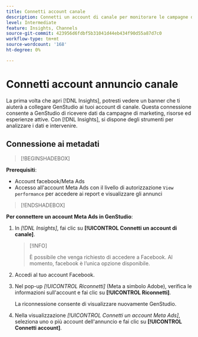 ```yaml
---
title: Connetti account canale
description: Connetti un account di canale per monitorare le campagne di marketing GenStudio e le prestazioni delle risorse.
level: Intermediate
feature: Insights, Channels
source-git-commit: 423956d6fdbf5b31041d44eb434f90d55a87d7c0
workflow-type: tm+mt
source-wordcount: '168'
ht-degree: 0%

---
```



# Connetti account annuncio canale

La prima volta che apri [!DNL Insights], potresti vedere un banner che ti aiuterà a collegare GenStudio ai tuoi account di canale. Questa connessione consente a GenStudio di ricevere dati da campagne di marketing, risorse ed esperienze attive. Con [!DNL Insights], si dispone degli strumenti per analizzare i dati e intervenire.

<!-- May need some assurance here that their data is safe. -->

## Connessione ai metadati

>[!BEGINSHADEBOX]

**Prerequisiti**:

- Account facebook/Meta Ads
- Accesso all&#39;account Meta Ads con il livello di autorizzazione `View performance` per accedere ai report e visualizzare gli annunci

>[!ENDSHADEBOX]

**Per connettere un account Meta Ads in GenStudio**:

1. In _[!DNL Insights]_, fai clic su **[!UICONTROL Connetti un account di canale]**.

   >[!INFO]
   >
   >È possibile che venga richiesto di accedere a Facebook. Al momento, facebook è l’unica opzione disponibile.

1. Accedi al tuo account Facebook.

1. Nel pop-up _[!UICONTROL Riconnetti]_ (Meta a simbolo Adobe), verifica le informazioni sull&#39;account e fai clic su **[!UICONTROL Riconnetti]**.

   La riconnessione consente di visualizzare nuovamente GenStudio.

1. Nella visualizzazione _[!UICONTROL Connetti un account Meta Ads]_, seleziona uno o più account dell&#39;annuncio e fai clic su **[!UICONTROL Connetti account]**.

<!--
>[!INFO]
>
>You may receive an error if you previously enrolled the channel account with GenStudio.

The new user experience shows a banner to connect an account. There is not option to connect yet after you have one connection.
-->
